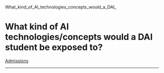 What_kind_of_AI_technologies_concepts_would_a_DAI_



What kind of AI technologies/concepts would a DAI student be exposed to?
========================================================================

[Admissions](https://www.sutd.edu.sg/dai/tag/admissions/)

---

